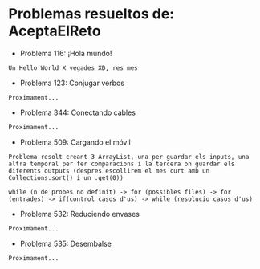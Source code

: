 # Problemas resueltos de: AceptaElReto
- Problema 116: ¡Hola mundo!
```
Un Hello World X vegades XD, res mes
```
- Problema 123: Conjugar verbos
```
Proximament...
```
- Problema 344: Conectando cables
```
Proximament...
```
- Problema 509: Cargando el móvil
```
Problema resolt creant 3 ArrayList, una per guardar els inputs, una altra temporal per fer comparacions i la tercera on guardar els diferents outputs (despres escollirem el mes curt amb un Collections.sort() i un .get(0))

while (n de probes no definit) -> for (possibles files) -> for (entrades) -> if(control casos d'us) -> while (resolucio casos d'us)
```
- Problema 532: Reduciendo envases
```
Proximament...
```
- Problema 535: Desembalse
```
Proximament...
```